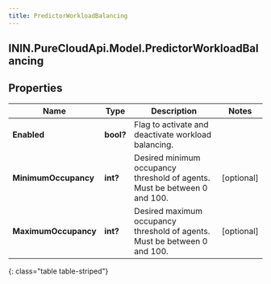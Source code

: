 ```yaml
---
title: PredictorWorkloadBalancing
---
```

## ININ.PureCloudApi.Model.PredictorWorkloadBalancing

## Properties

|Name | Type | Description | Notes|
|------------ | ------------- | ------------- | -------------|
| **Enabled** | **bool?** | Flag to activate and deactivate workload balancing. | |
| **MinimumOccupancy** | **int?** | Desired minimum occupancy threshold of agents. Must be between 0 and 100. | [optional] |
| **MaximumOccupancy** | **int?** | Desired maximum occupancy threshold of agents. Must be between 0 and 100. | [optional] |
{: class="table table-striped"}


